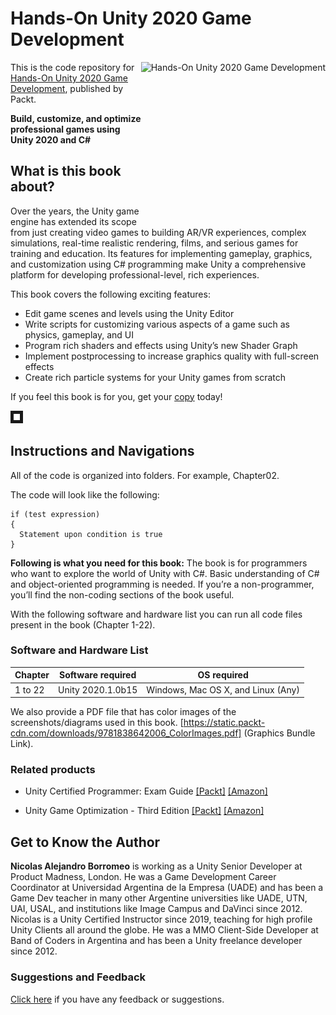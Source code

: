 # Hands-On Unity 2020 Game Development

<a href="https://www.packtpub.com/game-development/hands-on-unity-2020-game-development?utm_source=github&utm_medium=repository&utm_campaign=9781838642006"><img src="https://www.packtpub.com/media/catalog/product/cache/bf3310292d6e1b4ca15aeea773aca35e/9/7/9781838642006-original_48.jpeg" alt="Hands-On Unity 2020 Game Development" height="256px" align="right"></a>

This is the code repository for [Hands-On Unity 2020 Game Development](https://www.packtpub.com/game-development/hands-on-unity-2020-game-development?utm_source=github&utm_medium=repository&utm_campaign=9781838642006), published by Packt.

**Build, customize, and optimize professional games using Unity 2020 and C#**

## What is this book about?
Over the years, the Unity game engine has extended its scope from just creating video games to building AR/VR experiences, complex simulations, real-time realistic rendering, films, and serious games for training and education. Its features for implementing gameplay, graphics, and customization using C# programming make Unity a comprehensive platform for developing professional-level, rich experiences.

This book covers the following exciting features: 
* Edit game scenes and levels using the Unity Editor
* Write scripts for customizing various aspects of a game such as physics, gameplay, and UI
* Program rich shaders and effects using Unity’s new Shader Graph
* Implement postprocessing to increase graphics quality with full-screen effects
* Create rich particle systems for your Unity games from scratch

If you feel this book is for you, get your [copy](https://www.amazon.com/dp/1838642005) today!

<a href="https://www.packtpub.com/?utm_source=github&utm_medium=banner&utm_campaign=GitHubBanner"><img src="https://raw.githubusercontent.com/PacktPublishing/GitHub/master/GitHub.png" alt="https://www.packtpub.com/" border="5" /></a>

## Instructions and Navigations
All of the code is organized into folders. For example, Chapter02.

The code will look like the following:
```
if (test expression)
{
  Statement upon condition is true
}
```

**Following is what you need for this book:**
The book is for programmers who want to explore the world of Unity with C#. Basic understanding of C# and object-oriented programming is needed. If you’re a non-programmer, you’ll find the non-coding sections of the book useful.

With the following software and hardware list you can run all code files present in the book (Chapter 1-22).

### Software and Hardware List

| Chapter  | Software required                   | OS required                        |
| -------- | ------------------------------------| -----------------------------------|
| 1 to 22  | Unity 2020.1.0b15                   | Windows, Mac OS X, and Linux (Any) |



We also provide a PDF file that has color images of the screenshots/diagrams used in this book. [https://static.packt-cdn.com/downloads/9781838642006_ColorImages.pdf]
 (Graphics Bundle Link).

### Related products <Other books you may enjoy>
* Unity Certified Programmer: Exam Guide [[Packt]](https://www.packtpub.com/game-development/unity-certified-programmer-study-guide?utm_source=github&utm_medium=repository&utm_campaign=9781838828424) [[Amazon]](https://www.amazon.com/dp/1838828427)

* Unity Game Optimization - Third Edition [[Packt]](https://www.packtpub.com/game-development/unity-game-optimization-third-edition?utm_source=github&utm_medium=repository&utm_campaign=9781838556518) [[Amazon]](https://www.amazon.com/dp/1838556516)

## Get to Know the Author
**Nicolas Alejandro Borromeo**
is working as a Unity Senior Developer at Product Madness, London. He was a Game Development Career Coordinator at Universidad Argentina de la Empresa (UADE) and has been a Game Dev teacher in many other Argentine universities like UADE, UTN, UAI, USAL, and institutions like Image Campus and DaVinci since 2012. Nicolas is a Unity Certified Instructor since 2019, teaching for high profile Unity Clients all around the globe. He was a MMO Client-Side Developer at Band of Coders in Argentina and has been a Unity freelance developer since 2012.

### Suggestions and Feedback
[Click here](https://docs.google.com/forms/d/e/1FAIpQLSdy7dATC6QmEL81FIUuymZ0Wy9vH1jHkvpY57OiMeKGqib_Ow/viewform) if you have any feedback or suggestions.

